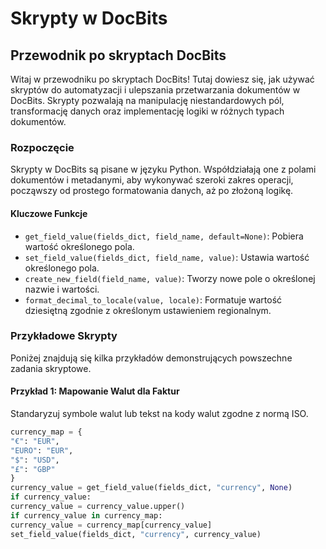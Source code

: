 # Skrypty w DocBits

## Przewodnik po skryptach DocBits

Witaj w przewodniku po skryptach DocBits! Tutaj dowiesz się, jak używać skryptów do automatyzacji i ulepszania przetwarzania dokumentów w DocBits. Skrypty pozwalają na manipulację niestandardowych pól, transformację danych oraz implementację logiki w różnych typach dokumentów.

### Rozpoczęcie

Skrypty w DocBits są pisane w języku Python. Współdziałają one z polami dokumentów i metadanymi, aby wykonywać szeroki zakres operacji, począwszy od prostego formatowania danych, aż po złożoną logikę.

#### Kluczowe Funkcje

* `get_field_value(fields_dict, field_name, default=None)`: Pobiera wartość określonego pola.
* `set_field_value(fields_dict, field_name, value)`: Ustawia wartość określonego pola.
* `create_new_field(field_name, value)`: Tworzy nowe pole o określonej nazwie i wartości.
* `format_decimal_to_locale(value, locale)`: Formatuje wartość dziesiętną zgodnie z określonym ustawieniem regionalnym.

### Przykładowe Skrypty

Poniżej znajdują się kilka przykładów demonstrujących powszechne zadania skryptowe.

#### Przykład 1: Mapowanie Walut dla Faktur

Standaryzuj symbole walut lub tekst na kody walut zgodne z normą ISO.
```python
currency_map = {
"€": "EUR",
"EURO": "EUR",
"$": "USD",
"£": "GBP"
}
currency_value = get_field_value(fields_dict, "currency", None)
if currency_value:
currency_value = currency_value.upper()
if currency_value in currency_map:
currency_value = currency_map[currency_value]
set_field_value(fields_dict, "currency", currency_value)
```

